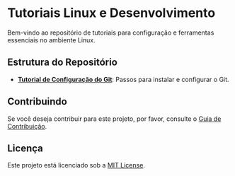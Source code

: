 # Tutoriais Linux e Desenvolvimento

Bem-vindo ao repositório de tutoriais para configuração e ferramentas essenciais no ambiente Linux.

## Estrutura do Repositório

- **[Tutorial de Configuração do Git](git-setup/README.md)**: Passos para instalar e configurar o Git.


## Contribuindo

Se você deseja contribuir para este projeto, por favor, consulte o [Guia de Contribuição](CONTRIBUTING.md).

## Licença

Este projeto está licenciado sob a [MIT License](LICENSE).

